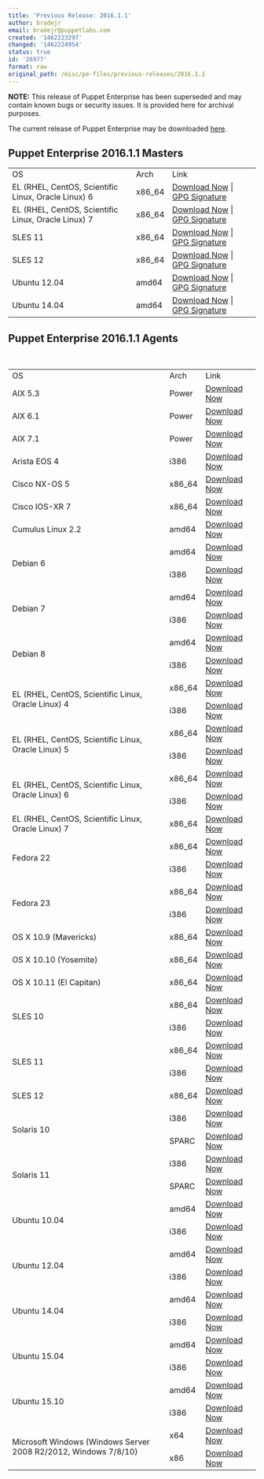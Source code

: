 ```yaml
---
title: 'Previous Release: 2016.1.1'
author: bradejr
email: bradejr@puppetlabs.com
created: '1462223297'
changed: '1462224954'
status: true
id: '26977'
format: raw
original_path: /misc/pe-files/previous-releases/2016.1.1
---
```

<p><b>NOTE:</b> This release of Puppet Enterprise has been superseded and may contain known bugs or security issues. It is provided here for archival purposes.
</p><p>The current release of Puppet Enterprise may be downloaded <a href="/misc/pe-files/">here</a>.

</p><h2 id="pe_201611">Puppet Enterprise 2016.1.1 Masters</h2>
<table>
<tbody>
<tr>
<td>OS</td>
<td>Arch</td>
<td>Link</td>
</tr>


<tr>
<td>EL (RHEL, CentOS, Scientific Linux, Oracle Linux) 6</td>
<td>x86_64</td>
<td><a href="https://pm.puppetlabs.com/puppet-enterprise/2016.1.1/puppet-enterprise-2016.1.1-el-6-x86_64.tar.gz">Download Now</a> | <a href="https://pm.puppetlabs.com/puppet-enterprise/2016.1.1/puppet-enterprise-2016.1.1-el-6-x86_64.tar.gz.asc">GPG Signature</a></td>
</tr>

<tr>
<td>EL (RHEL, CentOS, Scientific Linux, Oracle Linux) 7</td>
<td>x86_64</td>
<td><a href="https://pm.puppetlabs.com/puppet-enterprise/2016.1.1/puppet-enterprise-2016.1.1-el-7-x86_64.tar.gz">Download Now</a> | <a href="https://pm.puppetlabs.com/puppet-enterprise/2016.1.1/puppet-enterprise-2016.1.1-el-7-x86_64.tar.gz.asc">GPG Signature</a></td>
</tr>

<tr>
<td>SLES 11</td>
<td>x86_64</td>
<td><a href="https://pm.puppetlabs.com/puppet-enterprise/2016.1.1/puppet-enterprise-2016.1.1-sles-11-x86_64.tar.gz">Download Now</a> | <a href="https://pm.puppetlabs.com/puppet-enterprise/2016.1.1/puppet-enterprise-2016.1.1-sles-11-x86_64.tar.gz.asc">GPG Signature</a></td>
</tr>

<tr>
<td>SLES 12</td>
<td>x86_64</td>
<td><a href="https://pm.puppetlabs.com/puppet-enterprise/2016.1.1/puppet-enterprise-2016.1.1-sles-12-x86_64.tar.gz">Download Now</a> | <a href="https://pm.puppetlabs.com/puppet-enterprise/2016.1.1/puppet-enterprise-2016.1.1-sles-12-x86_64.tar.gz.asc">GPG Signature</a></td>
</tr>

<tr>
<td>Ubuntu 12.04</td>
<td>amd64</td>
<td><a href="https://pm.puppetlabs.com/puppet-enterprise/2016.1.1/puppet-enterprise-2016.1.1-ubuntu-12.04-amd64.tar.gz">Download Now</a> | <a href="https://pm.puppetlabs.com/puppet-enterprise/2016.1.1/puppet-enterprise-2016.1.1-ubuntu-12.04-amd64.tar.gz.asc">GPG Signature</a></td>
</tr>

<tr>
<td>Ubuntu 14.04</td>
<td>amd64</td>
<td><a href="https://pm.puppetlabs.com/puppet-enterprise/2016.1.1/puppet-enterprise-2016.1.1-ubuntu-14.04-amd64.tar.gz">Download Now</a> | <a href="https://pm.puppetlabs.com/puppet-enterprise/2016.1.1/puppet-enterprise-2016.1.1-ubuntu-14.04-amd64.tar.gz.asc">GPG Signature</a></td>
</tr>
</tbody>
</table>

<h2 id="pe_a_201521">Puppet Enterprise 2016.1.1 Agents</h2>
&#xA0;
<table>
<tbody>
<tr>
<td>OS</td>
<td>Arch</td>
<td>Link</td>
</tr>

<tr><td>AIX 5.3</td>
<td>Power</td>
<td><a href="http://pm.puppetlabs.com/puppet-agent/2016.1.1/1.4.1/repos/aix/5.3/PC1/ppc/puppet-agent-1.4.1-1.aix5.3.ppc.rpm">Download Now</a></td>
</tr>

<tr>
<td>AIX 6.1</td>
<td>Power</td>
<td><a href="http://pm.puppetlabs.com/puppet-agent/2016.1.1/1.4.1/repos/aix/6.1/PC1/ppc/puppet-agent-1.4.1-1.aix6.1.ppc.rpm">Download Now</a></td>
</tr>

<tr>
<td>AIX 7.1</td>
<td>Power</td>
<td><a href="http://pm.puppetlabs.com/puppet-agent/2016.1.1/1.4.1/repos/aix/7.1/PC1/ppc/puppet-agent-1.4.1-1.aix7.1.ppc.rpm">Download Now</a></td>
</tr>

<tr>
<td>Arista EOS 4</td>
<td>i386</td>
<td><a href="http://pm.puppetlabs.com/puppet-agent/2016.1.1/1.4.1/repos/eos/4/PC1/i386/puppet-agent-1.4.1-1.eos4.i386.swix">Download Now</a></td>
</tr>

<tr>
<td>Cisco NX-OS 5</td>
<td>x86_64</td>
<td><a href="http://pm.puppetlabs.com/puppet-agent/2016.1.1/1.4.1/repos/cisco-wrlinux/5/PC1/x86_64/puppet-agent-1.4.1-1.cisco_wrlinux5.x86_64.rpm">Download Now</a></td>
</tr>

<tr>
<td>Cisco IOS-XR 7</td>
<td>x86_64</td>
<td><a href="http://pm.puppetlabs.com/puppet-agent/2016.1.1/1.4.1/repos/cisco-wrlinux/7/PC1/x86_64/puppet-agent-1.4.1-1.cisco_wrlinux7.x86_64.rpm">Download Now</a></td>
</tr>

<tr>
<td>Cumulus Linux 2.2</td>
<td>amd64</td>
<td><a href="http://pm.puppetlabs.com/puppet-agent/2016.1.1/1.4.1/repos/deb/cumulus/PC1/puppet-agent_1.4.1-1cumulus_amd64.deb">Download Now</a></td>
</tr>


<tr>
<td rowspan="2">Debian 6</td>
<td>amd64</td>
<td><a href="http://pm.puppetlabs.com/puppet-agent/2016.1.1/1.4.1/repos/deb/squeeze/PC1/puppet-agent_1.4.1-1squeeze_amd64.deb">Download Now</a></td>
</tr>
<tr>
<td>i386</td>
<td><a href="http://pm.puppetlabs.com/puppet-agent/2016.1.1/1.4.1/repos/deb/squeeze/PC1/puppet-agent_1.4.1-1squeeze_i386.deb">Download Now</a></td>
</tr>

<tr>
<td rowspan="2">Debian 7</td>
<td>amd64</td>
<td><a href="http://pm.puppetlabs.com/puppet-agent/2016.1.1/1.4.1/repos/deb/wheezy/PC1/puppet-agent_1.4.1-1wheezy_amd64.deb">Download Now</a></td>
</tr>
<tr>
<td>i386</td>
<td><a href="http://pm.puppetlabs.com/puppet-agent/2016.1.1/1.4.1/repos/deb/wheezy/PC1/puppet-agent_1.4.1-1wheezy_i386.deb">Download Now</a></td>
</tr>

<tr>
<td rowspan="2">Debian 8</td>
<td>amd64</td>
<td><a href="http://pm.puppetlabs.com/puppet-agent/2016.1.1/1.4.1/repos/deb/jessie/PC1/puppet-agent_1.4.1-1jessie_amd64.deb">Download Now</a></td>
</tr>
<tr>
<td>i386</td>
<td><a href="http://pm.puppetlabs.com/puppet-agent/2016.1.1/1.4.1/repos/deb/jessie/PC1/puppet-agent_1.4.1-1jessie_i386.deb">Download Now</a></td>
</tr>

<tr>
<td rowspan="2">EL (RHEL, CentOS, Scientific Linux, Oracle Linux) 4</td>
<td>x86_64</td>
<td><a href="http://pm.puppetlabs.com/puppet-agent/2016.1.1/1.4.1/repos/el/4/PC1/x86_64/puppet-agent-1.4.1-1.el4.x86_64.rpm">Download Now</a></td>
</tr>
<tr>
<td>i386</td>
<td><a href="http://pm.puppetlabs.com/puppet-agent/2016.1.1/1.4.1/repos/el/4/PC1/i386/puppet-agent-1.4.1-1.el4.i386.rpm">Download Now</a></td>
</tr>

<tr>
<td rowspan="2">EL (RHEL, CentOS, Scientific Linux, Oracle Linux) 5</td>
<td>x86_64</td>
<td><a href="http://pm.puppetlabs.com/puppet-agent/2016.1.1/1.4.1/repos/el/5/PC1/x86_64/puppet-agent-1.4.1-1.el5.x86_64.rpm">Download Now</a></td>
</tr>
<tr>
<td>i386</td>
<td><a href="http://pm.puppetlabs.com/puppet-agent/2016.1.1/1.4.1/repos/el/5/PC1/i386/puppet-agent-1.4.1-1.el5.i386.rpm">Download Now</a></td>
</tr>

<tr>
<td rowspan="2">EL (RHEL, CentOS, Scientific Linux, Oracle Linux) 6</td>
<td>x86_64</td>
<td><a href="http://pm.puppetlabs.com/puppet-agent/2016.1.1/1.4.1/repos/el/6/PC1/x86_64/puppet-agent-1.4.1-1.el6.x86_64.rpm">Download Now</a></td>
</tr>
<tr>
<td>i386</td>
<td><a href="http://pm.puppetlabs.com/puppet-agent/2016.1.1/1.4.1/repos/el/6/PC1/i386/puppet-agent-1.4.1-1.el6.i386.rpm">Download Now</a></td>
</tr>

<tr>
<td>EL (RHEL, CentOS, Scientific Linux, Oracle Linux) 7</td>
<td>x86_64</td>
<td><a href="http://pm.puppetlabs.com/puppet-agent/2016.1.1/1.4.1/repos/el/7/PC1/x86_64/puppet-agent-1.4.1-1.el7.x86_64.rpm">Download Now</a></td>
</tr>

<tr>
<td rowspan="2">Fedora 22</td>
<td>x86_64</td>
<td><a href="http://pm.puppetlabs.com/puppet-agent/2016.1.1/1.4.1/repos/fedora/f22/PC1/x86_64/puppet-agent-1.4.1-1.fedoraf22.x86_64.rpm">Download Now</a></td>
</tr>
<tr>
<td>i386</td>
<td><a href="http://pm.puppetlabs.com/puppet-agent/2016.1.1/1.4.1/repos/fedora/f22/PC1/i386/puppet-agent-1.4.1-1.fedoraf22.i386.rpm">Download Now</a></td>
</tr>

<tr>
<td rowspan="2">Fedora 23</td>
<td>x86_64</td>
<td><a href="http://pm.puppetlabs.com/puppet-agent/2016.1.1/1.4.1/repos/fedora/f23/PC1/x86_64/puppet-agent-1.4.1-1.fedoraf23.x86_64.rpm">Download Now</a></td>
</tr>
<tr>
<td>i386</td>
<td><a href="http://pm.puppetlabs.com/puppet-agent/2016.1.1/1.4.1/repos/fedora/f23/PC1/i386/puppet-agent-1.4.1-1.fedoraf23.i386.rpm">Download Now</a></td>
</tr>

<tr>
<td>OS X 10.9 (Mavericks)</td>
<td>x86_64</td>
<td><a href="http://pm.puppetlabs.com/puppet-agent/2016.1.1/1.4.1/repos/apple/10.9/PC1/x86_64/puppet-agent-1.4.1-1.osx10.9.dmg">Download Now</a></td>
</tr>

<tr>
<td>OS X 10.10 (Yosemite)</td>
<td>x86_64</td>
<td><a href="http://pm.puppetlabs.com/puppet-agent/2016.1.1/1.4.1/repos/apple/10.10/PC1/x86_64/puppet-agent-1.4.1-1.osx10.10.dmg">Download Now</a></td>
</tr>

<tr>
<td>OS X 10.11 (El Capitan)</td>
<td>x86_64</td>
<td><a href="http://pm.puppetlabs.com/puppet-agent/2016.1.1/1.4.1/repos/apple/10.11/PC1/x86_64/puppet-agent-1.4.1-1.osx10.11.dmg">Download Now</a></td>
</tr>

<tr>
<td rowspan="2">SLES 10</td>
<td>x86_64</td>
<td><a href="http://pm.puppetlabs.com/puppet-agent/2016.1.1/1.4.1/repos/sles/10/PC1/x86_64/puppet-agent-1.4.1-1.sles10.x86_64.rpm">Download Now</a></td>
</tr>
<tr>
<td>i386</td>
<td><a href="http://pm.puppetlabs.com/puppet-agent/2016.1.1/1.4.1/repos/sles/10/PC1/i386/puppet-agent-1.4.1-1.sles10.i386.rpm">Download Now</a></td>
</tr>

<tr>
<td rowspan="2">SLES 11</td>
<td>x86_64</td>
<td><a href="http://pm.puppetlabs.com/puppet-agent/2016.1.1/1.4.1/repos/sles/11/PC1/x86_64/puppet-agent-1.4.1-1.sles11.x86_64.rpm">Download Now</a></td>
</tr>
<tr>
<td>i386</td>
<td><a href="http://pm.puppetlabs.com/puppet-agent/2016.1.1/1.4.1/repos/sles/11/PC1/i386/puppet-agent-1.4.1-1.sles11.i386.rpm">Download Now</a></td>
</tr>

<tr>
<td>SLES 12</td>
<td>x86_64</td>
<td><a href="http://pm.puppetlabs.com/puppet-agent/2016.1.1/1.4.1/repos/sles/12/PC1/x86_64/puppet-agent-1.4.1-1.sles12.x86_64.rpm">Download Now</a></td>
</tr>

<tr>
<td rowspan="2">Solaris 10</td>
<td>i386</td>
<td><a href="http://pm.puppetlabs.com/puppet-agent/2016.1.1/1.4.1/repos/solaris/10/PC1/puppet-agent-1.4.1-1.i386.pkg.gz">Download Now</a></td>
</tr>
<tr>
<td>SPARC</td>
<td><a href="http://pm.puppetlabs.com/puppet-agent/2016.1.1/1.4.1/repos/solaris/10/PC1/puppet-agent-1.4.1-1.sparc.pkg.gz">Download Now</a></td>
</tr>

<tr>
<td rowspan="2">Solaris 11</td>
<td>i386</td>
<td><a href="http://pm.puppetlabs.com/puppet-agent/2016.1.1/1.4.1/repos/solaris/11/PC1/puppet-agent@1.4.1,5.11-1.i386.p5p">Download Now</a></td>
</tr>
<tr>
<td>SPARC</td>
<td><a href="http://pm.puppetlabs.com/puppet-agent/2016.1.1/1.4.1/repos/solaris/11/PC1/puppet-agent@1.4.1,5.11-1.sparc.p5p">Download Now</a></td>
</tr>

<tr>
<td rowspan="2">Ubuntu 10.04</td>
<td>amd64</td>
<td><a href="http://pm.puppetlabs.com/puppet-agent/2016.1.1/1.4.1/repos/deb/lucid/PC1/puppet-agent_1.4.1-1lucid_amd64.deb">Download Now</a></td>
</tr>
<tr>
<td>i386</td>
<td><a href="http://pm.puppetlabs.com/puppet-agent/2016.1.1/1.4.1/repos/deb/lucid/PC1/puppet-agent_1.4.1-1lucid_i386.deb">Download Now</a></td>
</tr>

<tr>
<td rowspan="2">Ubuntu 12.04</td>
<td>amd64</td>
<td><a href="http://pm.puppetlabs.com/puppet-agent/2016.1.1/1.4.1/repos/deb/precise/PC1/puppet-agent_1.4.1-1precise_amd64.deb">Download Now</a></td>
</tr>
<tr>
<td>i386</td>
<td><a href="http://pm.puppetlabs.com/puppet-agent/2016.1.1/1.4.1/repos/deb/precise/PC1/puppet-agent_1.4.1-1precise_i386.deb">Download Now</a></td>
</tr>

<tr>
<td rowspan="2">Ubuntu 14.04</td>
<td>amd64</td>
<td><a href="http://pm.puppetlabs.com/puppet-agent/2016.1.1/1.4.1/repos/deb/trusty/PC1/puppet-agent_1.4.1-1trusty_amd64.deb">Download Now</a></td>
</tr>
<tr>
<td>i386</td>
<td><a href="http://pm.puppetlabs.com/puppet-agent/2016.1.1/1.4.1/repos/deb/trusty/PC1/puppet-agent_1.4.1-1trusty_i386.deb">Download Now</a></td>
</tr>

<tr>
<td rowspan="2">Ubuntu 15.04</td>
<td>amd64</td>
<td><a href="http://pm.puppetlabs.com/puppet-agent/2016.1.1/1.4.1/repos/deb/vivid/PC1/puppet-agent_1.4.1-1vivid_amd64.deb">Download Now</a></td>
</tr>
<tr>
<td>i386</td>
<td><a href="http://pm.puppetlabs.com/puppet-agent/2016.1.1/1.4.1/repos/deb/vivid/PC1/puppet-agent_1.4.1-1vivid_i386.deb">Download Now</a></td>
</tr>

<tr>
<td rowspan="2">Ubuntu 15.10</td>
<td>amd64</td>
<td><a href="http://pm.puppetlabs.com/puppet-agent/2016.1.1/1.4.1/repos/deb/wily/PC1/puppet-agent_1.4.1-1wily_amd64.deb">Download Now</a></td>
</tr>
<tr>
<td>i386</td>
<td><a href="http://pm.puppetlabs.com/puppet-agent/2016.1.1/1.4.1/repos/deb/wily/PC1/puppet-agent_1.4.1-1wily_i386.deb">Download Now</a></td>
</tr>

<tr>
<td rowspan="2">Microsoft Windows (Windows Server 2008 R2/2012, Windows 7/8/10)</td>
<td>x64</td>
<td><a href="http://pm.puppetlabs.com/puppet-agent/2016.1.1/1.4.1/repos/windows/puppet-agent-1.4.1-x64.msi">Download Now</a></td>
</tr>
<tr>
<td>x86</td>
<td><a href="http://pm.puppetlabs.com/puppet-agent/2016.1.1/1.4.1/repos/windows/puppet-agent-1.4.1-x86.msi">Download Now</a></td>
</tr>

</tbody>
</table>
